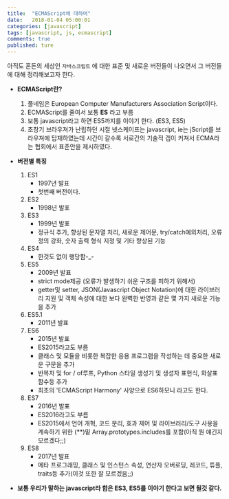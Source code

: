 ```yaml
---
title:  "ECMAScript에 대하여"
date:   2018-01-04 05:00:01
categories: [javascript]
tags: [javascript, js, ecmascript]
comments: true
published: ture
---
```


아직도 혼돈의 세상인 `자바스크립트` 에 대한 표준 및 새로운 버전들이 나오면서 그 버전들에 대해 정리해보고자 한다.  

+ __ECMAScript란?__   
    1. 풀네임은 European Computer Manufacturers Association Script이다.
    2. ECMAScript를 줄여서 보통 __ES__ 라고 부름
    3. 보통 javascript라고 하면 ES5까지를 이야기 한다. (ES3, ES5)
    4. 초창기 브라우져가 난립하던 시절 넷스케이프는 javascript, ie는 jScript를 브라우져에   탑재하였는데 시간이 갈수록 서로간의 기술적 갭이 커져서 ECMA라는 협회에서 표준안을 제시하였다.

+ __버전별 특징__ 
    1. ES1
        * 1997년 발표
        * 첫번째 버전이다.
    2. ES2
        * 1998년 발표
    3. ES3 
        * 1999년 발표
        * 정규식 추가, 향상된 문자열 처리, 새로운 제어문, try/catch예외처리, 오류 정의 강화, 숫자 출력 형식 지정 및 기타 향상된 기능
    4. ES4 
        * 한것도 없이 팽당함-_-
    5. ES5
        * 2009년 발표
        * strict mode제공 (오류가 발생하기 쉬운 구조를 피하기 위해서)
        * getter및 setter, JSON(Javascript Object Notation)에 대한 라이브러리 지원 및 객체 속성에 대한 보다 완벽한 반영과 같은 몇 가지 새로운 기능을 추가
    6. ES5.1
        * 2011년 발표
    7. ES6
        * 2015년 발표
        * ES2015라고도 부름
        * 클래스 및 모듈을 비롯한 복잡한 응용 프로그램을 작성하는 데 중요한 새로운 구문을 추가
        * 반복자 및 for / of루프, Python 스타일 생성기 및 생성자 표현식, 화살표 함수등 추가
        * 최초의 'ECMAScript Harmony' 사양으로 ES6하모니 라고도 한다.
    8. ES7
        * 2016년 발표
        * ES2016라고도 부름
        * ES2015에서 언어 개혁, 코드 분리, 효과 제어 및 라이브러리/도구 사용을 계속하기 위한 (**)밑 Array.prototypes.includes를 포함(아직 뭔 얘긴지 모르겠다;;)
    9. ES8
        * 2017년 발표 
        * 메타 프로그래밍, 클래스 및 인스턴스 속성, 연산자 오버로딩, 레코드, 튜플, traits등 추가(이것 또한 잘 모르겠음;;)

+ __보통 우리가 말하는 javascript라 함은 ES3, ES5를 이야기 한다고 보면 될것 같다.__